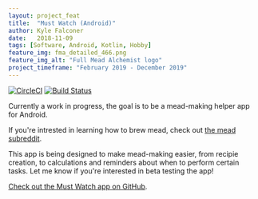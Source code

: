 ```yaml
---
layout: project_feat
title:  "Must Watch (Android)"
author: Kyle Falconer
date:   2018-11-09
tags: [Software, Android, Kotlin, Hobby]
feature_img: fma_detailed_466.png
feature_img_alt: "Full Mead Alchemist logo"
project_timeframe: "February 2019 - December 2019"
---
```




[![CircleCI](https://circleci.com/gh/Kyle-Falconer/Must-Watch-Android/tree/master.svg?style=svg)](https://circleci.com/gh/Kyle-Falconer/Must-Watch-Android/tree/master)
[![Build Status](https://app.bitrise.io/app/e4ed5d2e79273bed/status.svg?token=3ePaSPJ6p4PcBNwHBXsMwA&branch=master)](https://app.bitrise.io/app/e4ed5d2e79273bed)

Currently a work in progress, the goal is to be a mead-making helper app for Android.

If you're intrested in learning how to brew mead, check out [the mead subreddit](https://www.reddit.com/r/mead).

This app is being designed to make mead-making easier, from recipie creation, to calculations and reminders about when to perform certain tasks. Let me know if you're interested in beta testing the app!

[Check out the Must Watch app on GitHub](https://github.com/Kyle-Falconer/Must-Watch-Android).

<!--end_excerpt-->